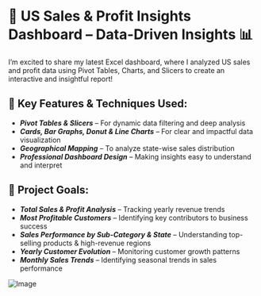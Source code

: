 # 🚀 US Sales & Profit Insights Dashboard – Data-Driven Insights 📊

I’m excited to share my latest Excel dashboard, where I analyzed US sales and profit data using Pivot Tables, Charts, and Slicers to create an interactive and insightful report!

## 📌 Key Features & Techniques Used:
- ***Pivot Tables & Slicers*** – For dynamic data filtering and deep analysis
- ***Cards, Bar Graphs, Donut & Line Charts*** – For clear and impactful data visualization
- ***Geographical Mapping*** – To analyze state-wise sales distribution
- ***Professional Dashboard Design*** – Making insights easy to understand and interpret

## 🎯 Project Goals:
- ***Total Sales & Profit Analysis*** – Tracking yearly revenue trends
- ***Most Profitable Customers*** – Identifying key contributors to business success
- ***Sales Performance by Sub-Category & State*** – Understanding top-selling products & high-revenue regions
- ***Yearly Customer Evolution*** – Monitoring customer growth patterns
- ***Monthly Sales Trends*** – Identifying seasonal trends in sales performance

![Image](https://github.com/user-attachments/assets/f97b81cb-125b-49dc-8cbb-76e0a0bf5512)
